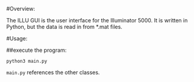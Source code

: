 #Overview:

The ILLU GUI is the user interface for the Illuminator 5000. It is written in Python, but the data is read in from \*.mat files.

#Usage:

##execute the program:

```python3 main.py```

`main.py` references the other classes.
